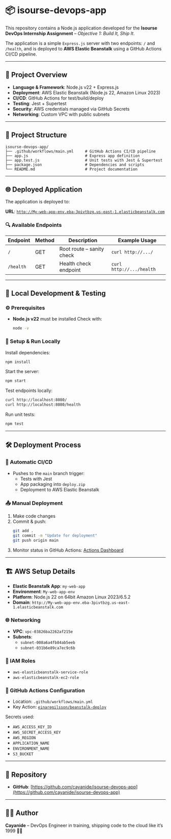 # 📦 isourse-devops-app

This repository contains a Node.js application developed for the **Isourse DevOps Internship Assignment** – *Objective 1: Build It, Ship It*.

The application is a simple `Express.js` server with two endpoints: `/` and `/health`, and is deployed to **AWS Elastic Beanstalk** using a GitHub Actions CI/CD pipeline.

---

## 🚀 Project Overview

- **Language & Framework**: Node.js v22 + Express.js
- **Deployment**: AWS Elastic Beanstalk (Node.js 22, Amazon Linux 2023)
- **CI/CD**: GitHub Actions for test/build/deploy
- **Testing**: Jest + Supertest
- **Security**: AWS credentials managed via GitHub Secrets
- **Networking**: Custom VPC with public subnets

---

## 📁 Project Structure

```
isourse-devops-app/
├── .github/workflows/main.yml     # GitHub Actions CI/CD pipeline
├── app.js                         # Express app definition
├── app.test.js                    # Unit tests with Jest & Supertest
├── package.json                   # Dependencies and scripts
└── README.md                      # Project documentation
```

---

## 🌐 Deployed Application

The application is deployed to:

**URL**: [`http://My-web-app-env.eba-3pivtbzg.us-east-1.elasticbeanstalk.com`](http://My-web-app-env.eba-3pivtbzg.us-east-1.elasticbeanstalk.com)

### 🔍 Available Endpoints

| Endpoint         | Method | Description              | Example Usage |
|------------------|--------|--------------------------|----------------|
| `/`              | GET    | Root route – sanity check | `curl http://.../` |
| `/health`        | GET    | Health check endpoint     | `curl http://.../health` |

---

## 🧪 Local Development & Testing

### ⚙️ Prerequisites

- **Node.js v22** must be installed
  Check with:
  ```bash
  node -v
  ```

### 🧱 Setup & Run Locally

Install dependencies:
```bash
npm install
```

Start the server:
```bash
npm start
```

Test endpoints locally:
```bash
curl http://localhost:8080/
curl http://localhost:8080/health
```

Run unit tests:
```bash
npm test
```

---

## 🛠️ Deployment Process

### 🚨 Automatic CI/CD

- Pushes to the `main` branch trigger:
  - Tests with Jest
  - App packaging into `deploy.zip`
  - Deployment to AWS Elastic Beanstalk

### 📤 Manual Deployment

1. Make code changes
2. Commit & push:
   ```bash
   git add .
   git commit -m "Update for deployment"
   git push origin main
   ```
3. Monitor status in GitHub Actions:
   [Actions Dashboard](https://github.com/cayanide/isourse-devops-app/actions)

---

## 🏗️ AWS Setup Details

- **Elastic Beanstalk App**: `my-web-app`
- **Environment**: `My-web-app-env`
- **Platform**: Node.js 22 on 64bit Amazon Linux 2023/6.5.2
- **Domain**: `http://My-web-app-env.eba-3pivtbzg.us-east-1.elasticbeanstalk.com`

### 🌐 Networking

- **VPC**: `vpc-03826ba2262af215e`
- **Subnets**:
  - `subnet-008a6a4fb84ab5eeb`
  - `subnet-031b6e89ca7ec9c6b`

### 🔐 IAM Roles

- `aws-elasticbeanstalk-service-role`
- `aws-elasticbeanstalk-ec2-role`

### 🔄 GitHub Actions Configuration

- Location: `.github/workflows/main.yml`
- Key Action: [`einaregilsson/beanstalk-deploy`](https://github.com/einaregilsson/beanstalk-deploy)

Secrets used:
- `AWS_ACCESS_KEY_ID`
- `AWS_SECRET_ACCESS_KEY`
- `AWS_REGION`
- `APPLICATION_NAME`
- `ENVIRONMENT_NAME`
- `S3_BUCKET`

---

## 📎 Repository

- **GitHub**: [https://github.com/cayanide/isourse-devops-app](https://github.com/cayanide/isourse-devops-app)

---

## 👨‍💻 Author

**Cayanide** – DevOps Engineer in training, shipping code to the cloud like it’s 1999 🚢✨
